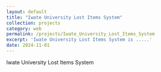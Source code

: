 ```yaml
---
layout: default
title: "Iwate University Lost Items System"
collection: projects
category: web
permalink: /projects/Iwate_University_Lost_Items_System
excerpt: 'Iwate University Lost Items System is .....'
date: 2024-11-01
---
```


Iwate University Lost Items System